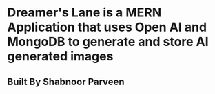 # Dreamer's Lane is a MERN Application that uses Open AI and MongoDB to generate and store AI generated images

## Built By Shabnoor Parveen
